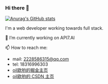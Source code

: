 ### Hi there 👋


[![Anurag's GitHub stats](https://github-readme-stats.vercel.app/api?username=oil-oil)](https://github.com/anuraghazra/github-readme-stats)

I'm a web developer working towards full stack.

🔭 I’m currently working on API7.AI

📫 How to reach me: 
- mail: 2228586315@qq.com
- tel: 18316996303
- [oil欧哟的掘金主页](https://juejin.cn/user/2384177081367998)
- [oil欧哟的 CSDN 主页](https://blog.csdn.net/weixin_47077674)
<!--
**oil-oil/oil-oil** is a ✨ _special_ ✨ repository because its `README.md` (this file) appears on your GitHub profile.

Here are some ideas to get you started:

- 🔭 I’m currently working on ...
- 🌱 I’m currently learning ...
- 👯 I’m looking to collaborate on ...
- 🤔 I’m looking for help with ...
- 💬 Ask me about ...
- 📫 How to reach me: ...
- 😄 Pronouns: ...
- ⚡ Fun fact: ...
-->
